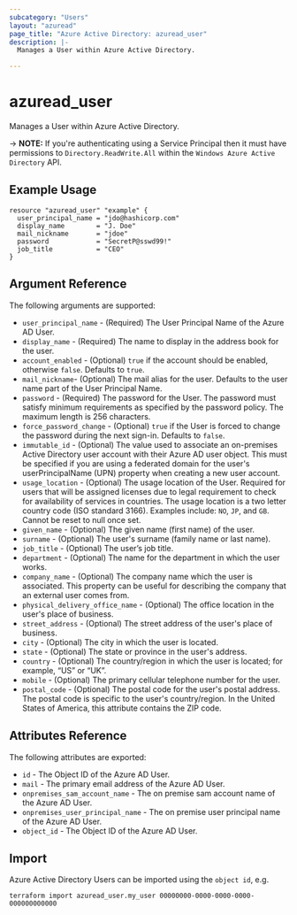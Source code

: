 ```yaml
---
subcategory: "Users"
layout: "azuread"
page_title: "Azure Active Directory: azuread_user"
description: |-
  Manages a User within Azure Active Directory.

---
```


# azuread_user

Manages a User within Azure Active Directory.

-> **NOTE:** If you're authenticating using a Service Principal then it must have permissions to `Directory.ReadWrite.All` within the `Windows Azure Active Directory` API.

## Example Usage

```hcl
resource "azuread_user" "example" {
  user_principal_name = "jdo@hashicorp.com"
  display_name        = "J. Doe"
  mail_nickname       = "jdoe"
  password            = "SecretP@sswd99!"
  job_title           = "CEO"
}
```

## Argument Reference

The following arguments are supported:

* `user_principal_name` - (Required) The User Principal Name of the Azure AD User.
* `display_name` - (Required) The name to display in the address book for the user.
* `account_enabled` - (Optional) `true` if the account should be enabled, otherwise `false`. Defaults to `true`.
* `mail_nickname`- (Optional) The mail alias for the user. Defaults to the user name part of the User Principal Name.
* `password` - (Required) The password for the User. The password must satisfy minimum requirements as specified by the password policy. The maximum length is 256 characters.
* `force_password_change` - (Optional) `true` if the User is forced to change the password during the next sign-in. Defaults to `false`.
* `immutable_id` - (Optional) The value used to associate an on-premises Active Directory user account with their Azure AD user object. This must be specified if you are using a federated domain for the user's userPrincipalName (UPN) property when creating a new user account. 
* `usage_location` - (Optional) The usage location of the User. Required for users that will be assigned licenses due to legal requirement to check for availability of services in countries. The usage location is a two letter country code (ISO standard 3166). Examples include: `NO`, `JP`, and `GB`. Cannot be reset to null once set. 
* `given_name` - (Optional) The given name (first name) of the user.
* `surname` - (Optional) The user's surname (family name or last name).
* `job_title` - (Optional) The user’s job title.
* `department` - (Optional) The name for the department in which the user works.
* `company_name` - (Optional) The company name which the user is associated. This property can be useful for describing the company that an external user comes from.
* `physical_delivery_office_name` - (Optional) The office location in the user's place of business.
* `street_address` - (Optional) The street address of the user's place of business.
* `city` - (Optional) The city in which the user is located.
* `state` - (Optional) The state or province in the user's address.
* `country` - (Optional) The country/region in which the user is located; for example, “US” or “UK”.
* `mobile` - (Optional) The primary cellular telephone number for the user.
* `postal_code` - (Optional) The postal code for the user's postal address. The postal code is specific to the user's country/region. In the United States of America, this attribute contains the ZIP code.

## Attributes Reference

The following attributes are exported:

* `id` - The Object ID of the Azure AD User.
* `mail` - The primary email address of the Azure AD User.
* `onpremises_sam_account_name` - The on premise sam account name of the Azure AD User.
* `onpremises_user_principal_name` - The on premise user principal name of the Azure AD User.
* `object_id` - The Object ID of the Azure AD User.

## Import

Azure Active Directory Users can be imported using the `object id`, e.g.

```shell
terraform import azuread_user.my_user 00000000-0000-0000-0000-000000000000
```
